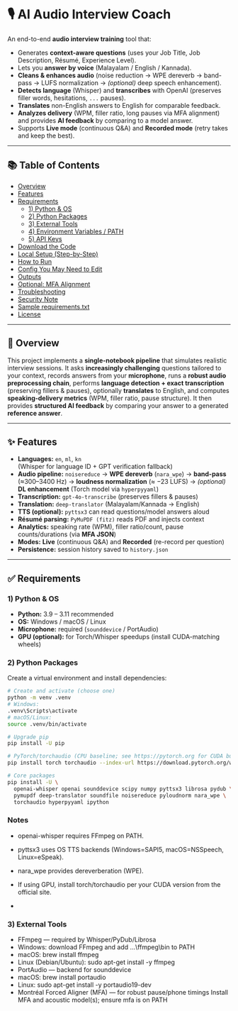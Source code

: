# 🎙️ AI Audio Interview Coach

An end-to-end **audio interview training** tool that:
- Generates **context-aware questions** (uses your Job Title, Job Description, Résumé, Experience Level).
- Lets you **answer by voice** (Malayalam / English / Kannada).
- **Cleans & enhances audio** (noise reduction → WPE dereverb → band-pass → LUFS normalization → *(optional)* deep speech enhancement).
- **Detects language** (Whisper) and **transcribes** with OpenAI (preserves filler words, hesitations, `...` pauses).
- **Translates** non-English answers to English for comparable feedback.
- **Analyzes delivery** (WPM, filler ratio, long pauses via MFA alignment) and provides **AI feedback** by comparing to a model answer.
- Supports **Live mode** (continuous Q&A) and **Recorded mode** (retry takes and keep the best).

---

## 📚 Table of Contents
- [Overview](#-overview)
- [Features](#-features)
- [Requirements](#-requirements)
  - [1) Python & OS](#1-python--os)
  - [2) Python Packages](#2-python-packages)
  - [3) External Tools](#3-external-tools)
  - [4) Environment Variables / PATH](#4-environment-variables--path)
  - [5) API Keys](#5-api-keys)
- [Download the Code](#-download-the-code)
- [Local Setup (Step-by-Step)](#-local-setup-step-by-step)
- [How to Run](#-how-to-run)
- [Config You May Need to Edit](#-config-you-may-need-to-edit)
- [Outputs](#-outputs)
- [Optional: MFA Alignment](#-optional-mfa-alignment)
- [Troubleshooting](#-troubleshooting)
- [Security Note](#-security-note)
- [Sample requirements.txt](#-sample-requirementstxt)
- [License](#-license)

---

## 🔎 Overview
This project implements a **single-notebook pipeline** that simulates realistic interview sessions. It asks **increasingly challenging** questions tailored to your context, records answers from your **microphone**, runs a **robust audio preprocessing chain**, performs **language detection + exact transcription** (preserving fillers & pauses), optionally **translates** to English, and computes **speaking-delivery metrics** (WPM, filler ratio, pause structure). It then provides **structured AI feedback** by comparing your answer to a generated **reference answer**.

---

## ✨ Features
- **Languages:** `en`, `ml`, `kn`  
  (Whisper for language ID + GPT verification fallback)
- **Audio pipeline:** `noisereduce` → **WPE dereverb** (`nara_wpe`) → **band-pass** (≈300–3400 Hz) → **loudness normalization** (≈ −23 LUFS) → *(optional)* **DL enhancement** (Torch model via `hyperpyyaml`)
- **Transcription:** `gpt-4o-transcribe` (preserves fillers & pauses)
- **Translation:** `deep-translator` (Malayalam/Kannada → English)
- **TTS (optional):** `pyttsx3` can read questions/model answers aloud
- **Résumé parsing:** `PyMuPDF (fitz)` reads PDF and injects context
- **Analytics:** speaking rate (WPM), filler ratio/count, pause counts/durations (via **MFA JSON**)
- **Modes:** **Live** (continuous Q&A) and **Recorded** (re-record per question)
- **Persistence:** session history saved to `history.json`

---

## ✅ Requirements

### 1) Python & OS
- **Python:** 3.9 – 3.11 recommended  
- **OS:** Windows / macOS / Linux  
- **Microphone:** required (`sounddevice` / PortAudio)  
- **GPU (optional):** for Torch/Whisper speedups (install CUDA-matching wheels)

### 2) Python Packages
Create a virtual environment and install dependencies:

```bash
# Create and activate (choose one)
python -m venv .venv
# Windows:
.venv\Scripts\activate
# macOS/Linux:
source .venv/bin/activate

# Upgrade pip
pip install -U pip

# PyTorch/torchaudio (CPU baseline; see https://pytorch.org for CUDA builds)
pip install torch torchaudio --index-url https://download.pytorch.org/whl/cpu

# Core packages
pip install -U \
  openai-whisper openai sounddevice scipy numpy pyttsx3 librosa pydub \
  pymupdf deep-translator soundfile noisereduce pyloudnorm nara_wpe \
  torchaudio hyperpyyaml ipython
```

### Notes

 - openai-whisper requires FFmpeg on PATH.

 - pyttsx3 uses OS TTS backends (Windows=SAPI5, macOS=NSSpeech, Linux=eSpeak).

 - nara_wpe provides dereverberation (WPE).

 - If using GPU, install torch/torchaudio per your CUDA version from the official site.
 - 

### 3) External Tools

- FFmpeg — required by Whisper/PyDub/Librosa
- Windows: download FFmpeg and add ...\ffmpeg\bin to PATH
- macOS: brew install ffmpeg
- Linux (Debian/Ubuntu): sudo apt-get install -y ffmpeg
- PortAudio — backend for sounddevice
- macOS: brew install portaudio
- Linux: sudo apt-get install -y portaudio19-dev
-  Montréal Forced Aligner (MFA) — for robust pause/phone timings
Install MFA and acoustic model(s); ensure mfa is on PATH
